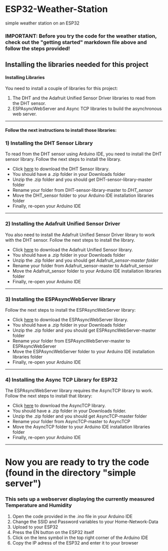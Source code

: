 # ESP32-Weather-Station
simple weather station on an ESP32

### IMPORTANT: Before you try the code for the weather station, check out the "getting started" markdown file above and follow the steps provided!


## Installing the libraries needed for this project

#### Installing Libraries
You need to install a couple of libraries for this project:

1) The DHT and the Adafruit Unified Sensor Driver libraries to read from the DHT sensor.
2) ESPAsyncWebServer and Async TCP libraries to build the asynchronous web server.
____________
#### Follow the next instructions to install those libraries:

### 1) Installing the DHT Sensor Library
To read from the DHT sensor using Arduino IDE, you need to install the DHT sensor library. Follow the next steps to install the library.

- Click [here](https://github.com/adafruit/DHT-sensor-library/archive/master.zip) to download the DHT Sensor library.
- You should have a .zip folder in your Downloads folder
- Unzip the .zip folder and you should get DHT-sensor-library-master folder
- Rename your folder from DHT-sensor-library-master to  *DHT_sensor*
- Move the DHT_sensor folder to your Arduino IDE installation libraries folder
- Finally, re-open your Arduino IDE
_____________
### 2) Installing the Adafruit Unified Sensor Driver

You also need to install the Adafruit Unified Sensor Driver library to work with the DHT sensor. Follow the next steps to install the library.

- Click [here](https://github.com/adafruit/Adafruit_Sensor/archive/master.zip) to download the Adafruit Unified Sensor library. 
- You should have a .zip folder in your Downloads folder
- Unzip the .zip folder and you should get Adafruit_*sensor-master folder*
- Rename your folder from Adafruit_sensor-master to Adafruit_sensor
- Move the Adafruit_sensor folder to your Arduino IDE installation libraries folder
- Finally, re-open your Arduino IDE
____________
### 3) Installing the ESPAsyncWebServer library

Follow the next steps to install the ESPAsyncWebServer library:

- Click [here](https://github.com/me-no-dev/ESPAsyncWebServer/archive/master.zip) to download the ESPAsyncWebServer library.
-  You should have a .zip folder in your Downloads folder
- Unzip the .zip folder and you should get ESPAsyncWebServer-master folder
- Rename your folder from ESPAsyncWebServer-master to ESPAsyncWebServer
- Move the ESPAsyncWebServer folder to your Arduino IDE installation libraries folder
- Finally, re-open your Arduino IDE
________________
### 4) Installing the Async TCP Library for ESP32

The ESPAsyncWebServer library requires the AsyncTCP library to work. Follow the next steps to install that library:

- Click [here](https://github.com/me-no-dev/AsyncTCP/archive/master.zip) to download the AsyncTCP library. 
- You should have a .zip folder in your Downloads folder.
- Unzip the .zip folder and you should get AsyncTCP-master folder
- Rename your folder from AsyncTCP-master to AsyncTCP
- Move the AsyncTCP folder to your Arduino IDE installation libraries folder
- Finally, re-open your Arduino IDE

___________________________
# Now you are ready to try the code (found in the directory "simple server")

### This sets up a webserver displaying the currently measured Temperature and Humidity

1) Open the code provided in the .ino file in your Arduino IDE
2) Change the SSID and Password variables to your Home-Network-Data
3) Upload to your ESP32
4) Press the EN button on the ESP32 itself
5) Click on the lens symbol in the top right corner of the Arduino IDE
6) Copy the IP adress of the ESP32 and enter it to your browser
